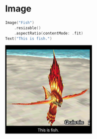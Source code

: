 # Image

```swift
Image("Fish")
    .resizable()
    .aspectRatio(contentMode: .fit)
Text("This is fish.")
```

<img src="/Images/View/Image1.png">
